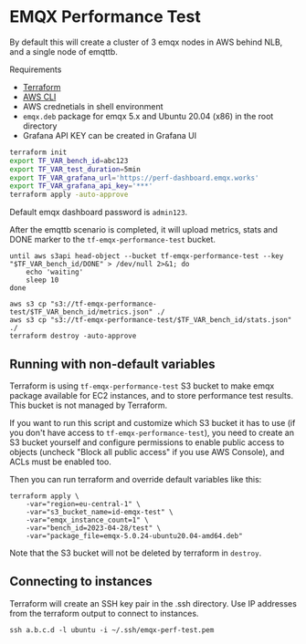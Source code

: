 # EMQX Performance Test

By default this will create a cluster of 3 emqx nodes in AWS behind NLB, and a single node of emqttb.

Requirements
- [Terraform](https://developer.hashicorp.com/terraform/downloads)
- [AWS CLI](https://docs.aws.amazon.com/cli/latest/userguide/getting-started-install.html)
- AWS crednetials in shell environment
- `emqx.deb` package for emqx 5.x and Ubuntu 20.04 (x86) in the root directory
- Grafana API KEY can be created in Grafana UI

```bash
terraform init
export TF_VAR_bench_id=abc123
export TF_VAR_test_duration=5min
export TF_VAR_grafana_url='https://perf-dashboard.emqx.works'
export TF_VAR_grafana_api_key='***'
terraform apply -auto-approve
```

Default emqx dashboard password is `admin123`.

After the emqttb scenario is completed, it will upload metrics, stats and DONE marker to the `tf-emqx-performance-test` bucket.

```
until aws s3api head-object --bucket tf-emqx-performance-test --key "$TF_VAR_bench_id/DONE" > /dev/null 2>&1; do
    echo 'waiting'
    sleep 10
done

aws s3 cp "s3://tf-emqx-performance-test/$TF_VAR_bench_id/metrics.json" ./
aws s3 cp "s3://tf-emqx-performance-test/$TF_VAR_bench_id/stats.json" ./
terraform destroy -auto-approve
```

## Running with non-default variables

Terraform is using `tf-emqx-performance-test` S3 bucket to make emqx package available for EC2 instances, and to store performance test results. This bucket is not managed by Terraform.

If you want to run this script and customize which S3 bucket it has to use (if you don't have access to `tf-emqx-performance-test`), you need to create an S3 bucket yourself and configure permissions to enable public access to objects (uncheck "Block all public access" if you use AWS Console), and ACLs must be enabled too.

Then you can run terraform and override default variables like this:

```
terraform apply \
    -var="region=eu-central-1" \
    -var="s3_bucket_name=id-emqx-test" \
    -var="emqx_instance_count=1" \
    -var="bench_id=2023-04-28/test" \
    -var="package_file=emqx-5.0.24-ubuntu20.04-amd64.deb"
```

Note that the S3 bucket will not be deleted by terraform in `destroy`.

## Connecting to instances

Terraform will create an SSH key pair in the .ssh directory. Use IP addresses from the terraform output to connect to instances.

```
ssh a.b.c.d -l ubuntu -i ~/.ssh/emqx-perf-test.pem
```
